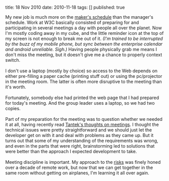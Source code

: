 title: 18 Nov 2010
date: 2010-11-18
tags: []
published: true

My new job is much more on the <a href="http://www.paulgraham.com/makersschedule.html">maker's schedule</a> than the manager's schedule. Work at W3C basically consisted of preparing for and participating in several meetings a day with people all over the planet. Now I'm mostly coding away in my cube, and the little reminder icon at the top of my screen is not enough to break me out of it. <i>(I'm trained to be interrupted by the buzz of my mobile phone, but sync between the enterprise calendar and android unreliable. Sigh.)</i>&nbsp;Having people physically grab me means I don't miss the meeting, but it doesn't give me a chance to properly context switch.<br />
<br />
I don't use a laptop (mostly by choice) so access to the Web depends on either pre-filling a paper cache (printing stuff out) or using the pc/projector in the meeting room. The latter is often more disruptive to the meeting than it's worth.<br />
<br />
Fortunately, somebody else had printed the web page that I had prepared for today's meeting. And the group leader uses a laptop, so we had two copies.<br />
<br />
Part of my preparation for the meeting was to question whether we needed it at all, having recently read <a href="http://tantek.pbworks.com/w/page/19402944/MyNextStartup#meetings">Tantek's thoughts on meetings</a>. I thought the technical issues were pretty straightforward and we should just let the developer get on with it and deal with problems as they came up. But it turns out that some of my understanding of the requirements was wrong, and even in the parts that were right, brainstorming led to solutions that were better than the approach I expected development to take.<br />
<br />
Meeting discipline is important. My approach to the <a href="http://www.fastcompany.com/magazine/02/meetings.html">risks</a> was finely honed over a decade of remote work, but now that we can get together in the same room without getting on airplanes, I'm learning it all over again.<div class="blogger-post-footer"><img width='1' height='1' src='https://blogger.googleusercontent.com/tracker/1117883616379032462-1242116885346724195?l=www.madmode.com' alt='' /></div>